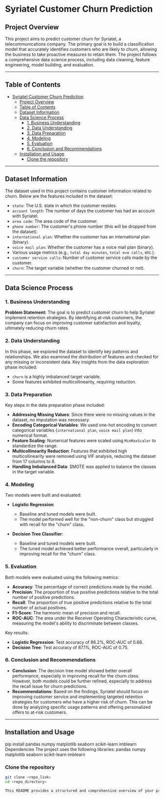 # Syriatel Customer Churn Prediction

## Project Overview

This project aims to predict customer churn for Syriatel, a telecommunications company. The primary goal is to build a classification model that accurately identifies customers who are likely to churn, allowing the business to take proactive measures to retain them. The project follows a comprehensive data science process, including data cleaning, feature engineering, model building, and evaluation.

---

## Table of Contents

- [Syriatel Customer Churn Prediction](#syriatel-customer-churn-prediction)
  - [Project Overview](#project-overview)
  - [Table of Contents](#table-of-contents)
  - [Dataset Information](#dataset-information)
  - [Data Science Process](#data-science-process)
    - [1. Business Understanding](#1-business-understanding)
    - [2. Data Understanding](#2-data-understanding)
    - [3. Data Preparation](#3-data-preparation)
    - [4. Modeling](#4-modeling)
    - [5. Evaluation](#5-evaluation)
    - [6. Conclusion and Recommendations](#6-conclusion-and-recommendations)
  - [Installation and Usage](#installation-and-usage)
    - [Clone the repository](#clone-the-repository)

---

## Dataset Information

The dataset used in this project contains customer information related to churn. Below are the features included in the dataset:

- `state`: The U.S. state in which the customer resides.
- `account length`: The number of days the customer has had an account with Syriatel.
- `area code`: The area code of the customer.
- `phone number`: The customer's phone number (this will be dropped from the dataset).
- `international plan`: Whether the customer has an international plan (binary).
- `voice mail plan`: Whether the customer has a voice mail plan (binary).
- Various usage metrics (e.g., `total day minutes`, `total eve calls`, etc.).
- `customer service calls`: Number of customer service calls made by the customer.
- `churn`: The target variable (whether the customer churned or not).

---

## Data Science Process

### 1. Business Understanding

**Problem Statement:**
The goal is to predict customer churn to help Syriatel implement retention strategies. By identifying at-risk customers, the company can focus on improving customer satisfaction and loyalty, ultimately reducing churn rates.

### 2. Data Understanding

In this phase, we explored the dataset to identify key patterns and relationships. We also examined the distribution of features and checked for any missing or inconsistent data. Key insights from the data exploration phase included:

- `churn` is a highly imbalanced target variable.
- Some features exhibited multicollinearity, requiring reduction.

### 3. Data Preparation

Key steps in the data preparation phase included:

- **Addressing Missing Values**: Since there were no missing values in the dataset, no imputation was necessary.
- **Encoding Categorical Variables**: We used one-hot encoding to convert categorical variables (`international plan`, `voice mail plan`) into numerical format.
- **Feature Scaling**: Numerical features were scaled using `MinMaxScaler` to standardize the range.
- **Multicollinearity Reduction**: Features that exhibited high multicollinearity were removed using VIF analysis, reducing the dataset from 17 columns to 8.
- **Handling Imbalanced Data**: SMOTE was applied to balance the classes in the target variable.

### 4. Modeling

Two models were built and evaluated:

- **Logistic Regression**:
  - Baseline and tuned models were built.
  - The model performed well for the "non-churn" class but struggled with recall for the "churn" class.
  
- **Decision Tree Classifier**:
  - Baseline and tuned models were built.
  - The tuned model achieved better performance overall, particularly in improving recall for the "churn" class.

### 5. Evaluation

Both models were evaluated using the following metrics:

- **Accuracy**: The percentage of correct predictions made by the model.
- **Precision**: The proportion of true positive predictions relative to the total number of positive predictions.
- **Recall**: The proportion of true positive predictions relative to the total number of actual positives.
- **F1-Score**: The harmonic mean of precision and recall.
- **ROC-AUC**: The area under the Receiver Operating Characteristic curve, measuring the model's ability to discriminate between classes.

Key results:
- **Logistic Regression**: Test accuracy of 86.2%, ROC-AUC of 0.68.
- **Decision Tree**: Test accuracy of 87.1%, ROC-AUC of 0.75.

### 6. Conclusion and Recommendations

- **Conclusion**: The decision tree model showed better overall performance, especially in improving recall for the churn class. However, both models could be further refined, especially to address the recall issue for churn predictions.
- **Recommendations**: Based on the findings, Syriatel should focus on improving customer service and implementing targeted retention strategies for customers who have a higher risk of churn. This can be done by analyzing specific usage patterns and offering personalized offers to at-risk customers.

---

## Installation and Usage
pip install pandas numpy matplotlib seaborn scikit-learn imblearn
Dependencies
The project uses the following libraries:
pandas
numpy
matplotlib
seaborn
scikit-learn
imblearn


### Clone the repository

```bash
git clone <repo_link>
cd <repo_directory>

This README provides a structured and comprehensive overview of your project, including installation instructions and the data science process involved. Let me know if you need further adjustments!

